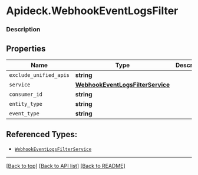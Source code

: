# Apideck.WebhookEventLogsFilter

### Description

## Properties
Name | Type | Description | Notes
------------ | ------------- | ------------- | -------------
`exclude_unified_apis` | **string** |  | [optional] 
`service` | [**WebhookEventLogsFilterService**](WebhookEventLogsFilterService.md) |  | [optional] 
`consumer_id` | **string** |  | [optional] 
`entity_type` | **string** |  | [optional] 
`event_type` | **string** |  | [optional] 





## Referenced Types:

* [`WebhookEventLogsFilterService`](WebhookEventLogsFilterService.md)




---

[[Back to top]](#) [[Back to API list]](../../../../README.md#documentation-for-api-endpoints) [[Back to README]](../../../../README.md)


